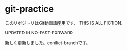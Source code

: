 # git-practice
このリポジトリはGit動画講座用です．
THIS IS ALL FICTION.

UPDATED IN NO-FAST-FORWARD

新しく更新しました。conflict-branchです。
